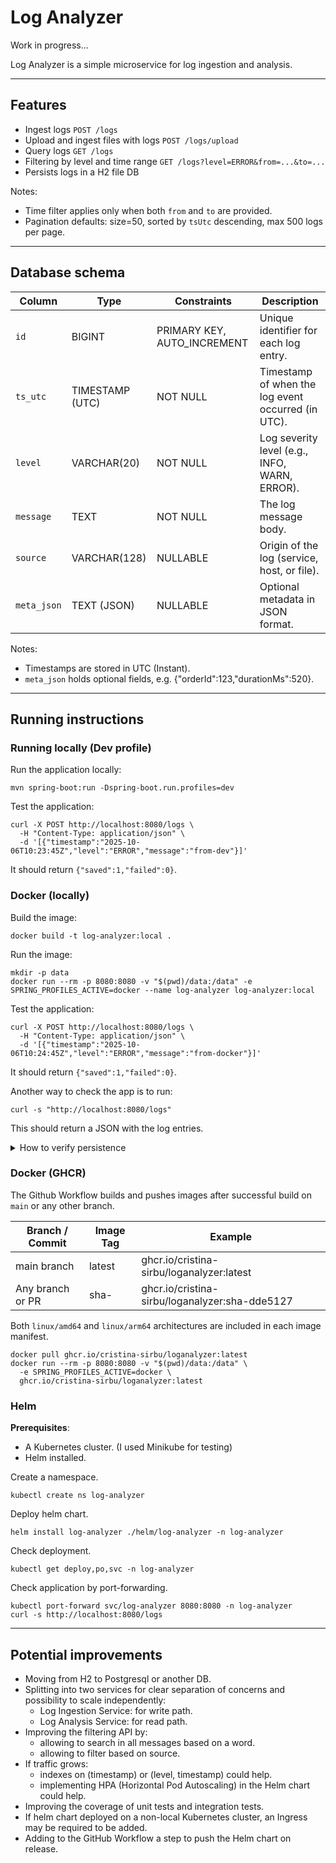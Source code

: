 # Log Analyzer

Work in progress...

Log Analyzer is a simple microservice for log ingestion and analysis.

---
## Features

* Ingest logs `POST /logs`
* Upload and ingest files with logs `POST /logs/upload`
* Query logs `GET /logs`
* Filtering by level and time range `GET /logs?level=ERROR&from=...&to=...`
* Persists logs in a H2 file DB

Notes:
* Time filter applies only when both `from` and `to` are provided.
* Pagination defaults: size=50, sorted by `tsUtc` descending, max 500 logs per page.

---
## Database schema

| Column      | Type            | Constraints                 | Description                                        |
|-------------|-----------------|-----------------------------|----------------------------------------------------|
| `id`        | BIGINT          | PRIMARY KEY, AUTO_INCREMENT | Unique identifier for each log entry.              |
| `ts_utc`    | TIMESTAMP (UTC) | NOT NULL                    | Timestamp of when the log event occurred (in UTC). |
| `level`     | VARCHAR(20)     | NOT NULL                    | Log severity level (e.g., INFO, WARN, ERROR).      |
| `message`   | TEXT            | NOT NULL                    | The log message body.                              |
| `source`    | VARCHAR(128)    | NULLABLE                    | Origin of the log (service, host, or file).        |
| `meta_json` | TEXT (JSON)     | NULLABLE                    | Optional metadata in JSON format.                  |

Notes:

* Timestamps are stored in UTC (Instant).
* `meta_json` holds optional fields, e.g. {"orderId":123,"durationMs":520}.

---
## Running instructions

### Running locally (Dev profile)

Run the application locally:
```shell
mvn spring-boot:run -Dspring-boot.run.profiles=dev
```

Test the application:
```shell
curl -X POST http://localhost:8080/logs \
  -H "Content-Type: application/json" \
  -d '[{"timestamp":"2025-10-06T10:23:45Z","level":"ERROR","message":"from-dev"}]'
```
It should return ``{"saved":1,"failed":0}``.

### Docker (locally)

Build the image:
```shell
docker build -t log-analyzer:local .
```

Run the image:
```shell
mkdir -p data
docker run --rm -p 8080:8080 -v "$(pwd)/data:/data" -e SPRING_PROFILES_ACTIVE=docker --name log-analyzer log-analyzer:local
```

Test the application:
```shell
curl -X POST http://localhost:8080/logs \
  -H "Content-Type: application/json" \
  -d '[{"timestamp":"2025-10-06T10:24:45Z","level":"ERROR","message":"from-docker"}]'
```
It should return ``{"saved":1,"failed":0}``.

Another way to check the app is to run:
```shell
curl -s "http://localhost:8080/logs"
```
This should return a JSON with the log entries.

<details>
<summary>How to verify persistence</summary>

To verify if persistence work, stop the container, run it again and check if `GET /logs` returns the same entries:
```shell
docker stop log-analyzer
docker run --rm -p 8080:8080 -v "$(pwd)/data:/data" -e SPRING_PROFILES_ACTIVE=docker --name log-analyzer log-analyzer:local
curl -s "http://localhost:8080/logs"
```
</details>

### Docker (GHCR)

The Github Workflow builds and pushes images after successful build on `main` or any other branch.

| Branch / Commit   | Image Tag      | Example                                        |
|-------------------|----------------|------------------------------------------------|
| main branch       | latest         | ghcr.io/cristina-sirbu/loganalyzer:latest      |
| Any branch or PR	 | sha-<shortsha> | ghcr.io/cristina-sirbu/loganalyzer:sha-dde5127 |

Both `linux/amd64` and `linux/arm64` architectures are included in each image manifest.

```shell
docker pull ghcr.io/cristina-sirbu/loganalyzer:latest
docker run --rm -p 8080:8080 -v "$(pwd)/data:/data" \
  -e SPRING_PROFILES_ACTIVE=docker \
  ghcr.io/cristina-sirbu/loganalyzer:latest
```

### Helm

**Prerequisites**:
* A Kubernetes cluster. (I used Minikube for testing)
* Helm installed.

Create a namespace.
```shell
kubectl create ns log-analyzer
```

Deploy helm chart.
```shell
helm install log-analyzer ./helm/log-analyzer -n log-analyzer
```

Check deployment.
```shell
kubectl get deploy,po,svc -n log-analyzer
```

Check application by port-forwarding.
```shell
kubectl port-forward svc/log-analyzer 8080:8080 -n log-analyzer
curl -s http://localhost:8080/logs
```

---
## Potential improvements

* Moving from H2 to Postgresql or another DB.
* Splitting into two services for clear separation of concerns and possibility to scale independently:
  * Log Ingestion Service: for write path.
  * Log Analysis Service: for read path.
* Improving the filtering API by:
  * allowing to search in all messages based on a word.
  * allowing to filter based on source.
* If traffic grows:
  * indexes on (timestamp) or (level, timestamp) could help.
  * implementing HPA (Horizontal Pod Autoscaling) in the Helm chart could help.
* Improving the coverage of unit tests and integration tests.
* If helm chart deployed on a non-local Kubernetes cluster, an Ingress may be required to be added.
* Adding to the GitHub Workflow a step to push the Helm chart on release.
